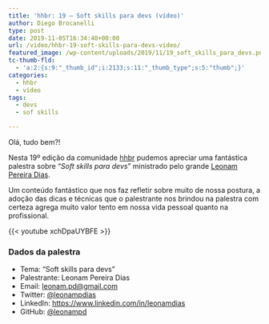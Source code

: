 ```yaml
---
title: 'hhbr: 19 – Soft skills para devs (vídeo)'
author: Diego Brocanelli
type: post
date: 2019-11-05T16:34:40+00:00
url: /video/hhbr-19-soft-skills-para-devs-video/
featured_image: /wp-content/uploads/2019/11/19_soft_skills_para_devs.png
tc-thumb-fld:
  - 'a:2:{s:9:"_thumb_id";i:2133;s:11:"_thumb_type";s:5:"thumb";}'
categories:
  - hhbr
  - vídeo
tags:
  - devs
  - sof skills

---
```


Olá, tudo bem?!

Nesta 19º edição da comunidade [hhbr][1] pudemos apreciar uma fantástica palestra sobre “_Soft skills para devs_” ministrado pelo grande [Leonam Pereira Dias][2].

Um conteúdo fantástico que nos faz refletir sobre muito de nossa postura, a adoção das dicas e técnicas que o palestrante nos brindou na palestra com certeza agrega muito valor tento em nossa vida pessoal quanto na profissional.

{{< youtube xchDpaUYBFE >}}

### Dados da palestra

* Tema: “Soft skills para devs”
* Palestrante: Leonam Pereira Dias
* Email: leonam.pd@gmail.com
* Twitter: [@leonampdias][2]
* LinkedIn: https://www.linkedin.com/in/leonamdias
* GitHub: [@leonampd][3]

 [1]: http://youtube.com/hhbr-tech
 [2]: https://twitter.com/leonampdias
 [3]: https://github.com/leonampd
 [4]: https://twitter.com/hackershousebr